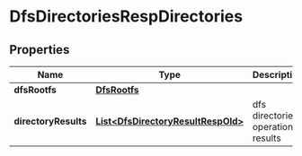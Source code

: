 # DfsDirectoriesRespDirectories

## Properties
Name | Type | Description | Notes
------------ | ------------- | ------------- | -------------
**dfsRootfs** | [**DfsRootfs**](DfsRootfs.md) |  | 
**directoryResults** | [**List&lt;DfsDirectoryResultRespOld&gt;**](DfsDirectoryResultRespOld.md) | dfs directories operation results | 
